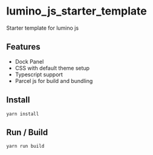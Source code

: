 # lumino_js_starter_template

Starter template for lumino js

## Features
 - Dock Panel
 - CSS with default theme setup
 - Typescript support
 - Parcel js for build and bundling

## Install
```
yarn install 
```

## Run / Build
```
yarn run build
```
